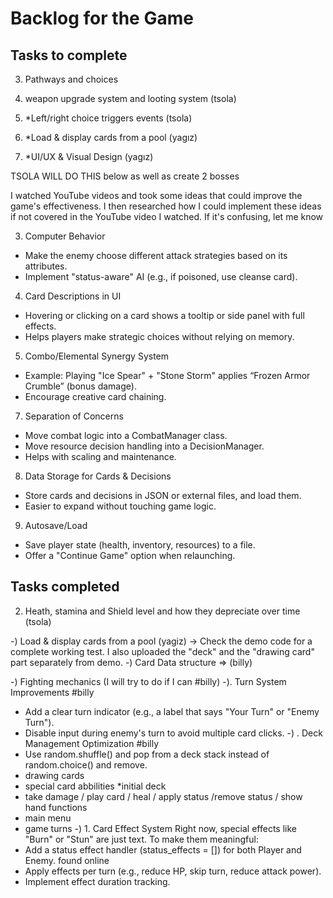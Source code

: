 # Backlog for the Game

## Tasks to complete

3) Pathways and choices 
4) weapon upgrade system and looting system (tsola)
5) *Left/right choice triggers events (tsola)

7) *Load & display cards from a pool (yagız)
8) *UI/UX & Visual Design (yagız)



TSOLA WILL DO THIS below
as well as create 2 bosses  

I watched YouTube videos and took some ideas that could improve the game's effectiveness. I then researched how I could implement these ideas if not covered in the YouTube video I watched. If it's confusing, let me know


  

  
3. Computer Behavior
* Make the enemy choose different attack strategies based on its attributes.
* Implement "status-aware" AI (e.g., if poisoned, use cleanse card).
  
4. Card Descriptions in UI
* Hovering or clicking on a card shows a tooltip or side panel with full effects.
* Helps players make strategic choices without relying on memory.
5. Combo/Elemental Synergy System
* Example: Playing "Ice Spear" + "Stone Storm" applies “Frozen Armor Crumble” (bonus damage).
* Encourage creative card chaining.
  

  
7. Separation of Concerns
* Move combat logic into a CombatManager class.
* Move resource decision handling into a DecisionManager.
* Helps with scaling and maintenance.
  
8. Data Storage for Cards & Decisions
* Store cards and decisions in JSON or external files, and load them.
* Easier to expand without touching game logic.
  
9. Autosave/Load
* Save player state (health, inventory, resources) to a file.
* Offer a "Continue Game" option when relaunching.



## Tasks completed
2) Heath, stamina and Shield level and how they depreciate over time (tsola)

-) Load & display cards from a pool (yagiz) -> Check the demo code for a complete working test. I also uploaded the "deck" and the "drawing card" part separately from demo.
-) Card Data structure => (billy) 

-) Fighting mechanics (I will try to do if I can #billy)
-). Turn System Improvements #billy
* Add a clear turn indicator (e.g., a label that says "Your Turn" or "Enemy Turn").
* Disable input during enemy's turn to avoid multiple card clicks.
 -) . Deck Management Optimization #billy
* Use random.shuffle() and pop from a deck stack instead of random.choice() and remove.
* drawing cards
* special card abbilities
*initial deck
* take damage / play card / heal / apply status /remove status / show hand functions
* main menu
* game turns
-) 1. Card Effect System
Right now, special effects like "Burn" or "Stun" are just text. To make them meaningful:
* Add a status effect handler (status_effects = []) for both Player and Enemy. found online
* Apply effects per turn (e.g., reduce HP, skip turn, reduce attack power).
* Implement effect duration tracking.

